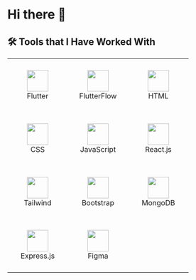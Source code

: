 # Hi there 👋

## 🛠️ Tools that I Have Worked With

<div align="center">

<table style="border-collapse: collapse;">
  <tr>
    <td align="center" width="120" height="120">
      <img src="https://cdn.jsdelivr.net/gh/devicons/devicon/icons/flutter/flutter-original.svg" width="48" height="48"/><br/>Flutter
    </td>
    <td align="center" width="120" height="120">
      <img src="https://play-lh.googleusercontent.com/VkH3FwH8z2PbEcd-j3sOkv_K3D2axqpO6cWjL14_FAHp3kkR1CDWrJusMURKVGwaMw" width="48" height="48"/><br/>FlutterFlow
    </td>
    <td align="center" width="120" height="120">
      <img src="https://cdn.jsdelivr.net/gh/devicons/devicon/icons/html5/html5-original.svg" width="48" height="48"/><br/>HTML
    </td>
  </tr>
  <tr>
    <td align="center" width="120" height="120">
      <img src="https://cdn.jsdelivr.net/gh/devicons/devicon/icons/css3/css3-original.svg" width="48" height="48"/><br/>CSS
    </td>
    <td align="center" width="120" height="120">
      <img src="https://cdn.jsdelivr.net/gh/devicons/devicon/icons/javascript/javascript-original.svg" width="48" height="48"/><br/>JavaScript
    </td>
    <td align="center" width="120" height="120">
      <img src="https://cdn.jsdelivr.net/gh/devicons/devicon/icons/react/react-original.svg" width="48" height="48"/><br/>React.js
    </td>
  </tr>
  <tr>
    <td align="center" width="120" height="120">
      <img src="https://cdn.jsdelivr.net/gh/devicons/devicon/icons/tailwindcss/tailwindcss-plain.svg" width="48" height="48"/><br/>Tailwind
    </td>
    <td align="center" width="120" height="120">
      <img src="https://cdn.jsdelivr.net/gh/devicons/devicon/icons/bootstrap/bootstrap-original.svg" width="48" height="48"/><br/>Bootstrap
    </td>
    <td align="center" width="120" height="120">
      <img src="https://cdn.jsdelivr.net/gh/devicons/devicon/icons/mongodb/mongodb-original.svg" width="48" height="48"/><br/>MongoDB
    </td>
  </tr>
  <tr>
    <td align="center" width="120" height="120">
      <img src="https://cdn.jsdelivr.net/gh/devicons/devicon/icons/express/express-original.svg" width="48" height="48"/><br/>Express.js
    </td>
    <td align="center" width="120" height="120">
      <img src="https://cdn.jsdelivr.net/gh/devicons/devicon/icons/figma/figma-original.svg" width="48" height="48"/><br/>Figma
    </td>
    <td align="center" width="120" height="120">
      <!-- Placeholder for visual balance -->
      <div style="width:48px;height:48px;"></div><br/>
    </td>
  </tr>
</table>

</div>

